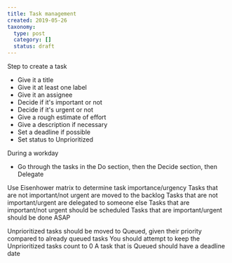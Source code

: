 ```yaml
---
title: Task management
created: 2019-05-26
taxonomy:
  type: post
  category: []
  status: draft
---
```


Step to create a task
* Give it a title
* Give it at least one label
* Give it an assignee
* Decide if it's important or not
* Decide if it's urgent or not
* Give a rough estimate of effort
* Give a description if necessary
* Set a deadline if possible
* Set status to Unprioritized

During a workday
* Go through the tasks in the Do section, then the Decide section, then Delegate

Use Eisenhower matrix to determine task importance/urgency
Tasks that are not important/not urgent are moved to the backlog
Tasks that are not important/urgent are delegated to someone else
Tasks that are important/not urgent should be scheduled
Tasks that are important/urgent should be done ASAP

Unprioritized tasks should be moved to Queued, given their priority compared to already queued tasks
You should attempt to keep the Unprioritized tasks count to 0
A task that is Queued should have a deadline date
